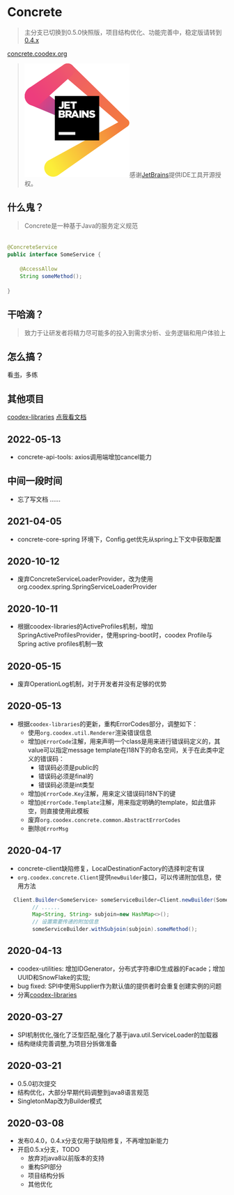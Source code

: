 # Concrete

> 主分支已切换到0.5.0快照版，项目结构优化、功能完善中，稳定版请转到[0.4.x](https://github.com/coodex2016/concrete.coodex.org/tree/0.4.x)

[concrete.coodex.org](https://concrete.coodex.org)

> [![](jetbrains.svg)](https://www.jetbrains.com)感谢[JetBrains](https://www.jetbrains.com/?from=Concrete)提供IDE工具开源授权。

## 什么鬼？

> Concrete是一种基于Java的服务定义规范

```java

@ConcreteService
public interface SomeService {

    @AccessAllow
    String someMethod();

}
```

## 干哈滴？

> 致力于让研发者将精力尽可能多的投入到需求分析、业务逻辑和用户体验上

## 怎么搞？

看[书](https://concrete.coodex.org)，多练

## 其他项目

[coodex-libraries](https://github.com/coodex2016/coodex-libraries) [点我看文档](https://docs.coodex.org/lib/)
<!--
## 2020-06-??

- 【feature】concrete-api-tools: 重命名为concrete-api-renderer，调整为仅定义API文档化渲染的规范，封装通用操作，具体渲染分拆到具体模块完成
-->

## 2022-05-13

- concrete-api-tools: axios调用端增加cancel能力

## 中间一段时间

- 忘了写文档 ......

## 2021-04-05

- concrete-core-spring 环境下，Config.get优先从spring上下文中获取配置

## 2020-10-12

- 废弃ConcreteServiceLoaderProvider，改为使用org.coodex.spring.SpringServiceLoaderProvider

## 2020-10-11

- 根据coodex-libraries的ActiveProfiles机制，增加SpringActiveProfilesProvider，使用spring-boot时，coodex Profile与Spring active
  profiles机制一致

## 2020-05-15

- 废弃OperationLog机制，对于开发者并没有足够的优势

## 2020-05-13

- 根据`coodex-libraries`的更新，重构ErrorCodes部分，调整如下：
    - 使用`org.coodex.util.Renderer`渲染错误信息
    - 增加`@ErrorCode`注解，用来声明一个class是用来进行错误码定义的，其value可以指定message template在I18N下的命名空间，关于在此类中定义的错误码：
        - 错误码必须是public的
        - 错误码必须是final的
        - 错误码必须是int类型
    - 增加`@ErrorCode.Key`注解，用来定义错误码I18N下的键
    - 增加`@ErrorCode.Template`注解，用来指定明确的template，如此值非空，则直接使用此模板
    - 废弃`org.coodex.concrete.common.AbstractErrorCodes`
    - 删除`@ErrorMsg`

## 2020-04-17

- concrete-client缺陷修复，LocalDestinationFactory的选择判定有误
- `org.coodex.concrete.Client`提供`newBuilder`接口，可以传递附加信息，使用方法

```java
  Client.Builder<SomeService> someServiceBuilder=Client.newBuilder(SomeService.class);
        // ......
        Map<String, String> subjoin=new HashMap<>();
        // 设置需要传递的附加信息
        someServiceBuilder.withSubjoin(subjoin).someMethod();
```

## 2020-04-13

- coodex-utilities: 增加IDGenerator，分布式字符串ID生成器的Facade；增加UUID和SnowFlake的实现;
- bug fixed: SPI中使用Supplier作为默认值的提供者时会重复创建实例的问题
- 分离[coodex-libraries](https://github.com/coodex2016/coodex-libraries)

## 2020-03-27

- SPI机制优化,强化了泛型匹配,强化了基于java.util.ServiceLoader的加载器
- 结构继续完善调整,为项目分拆做准备

## 2020-03-21

- 0.5.0初次提交
- 结构优化，大部分早期代码调整到java8语言规范
- SingletonMap改为Builder模式

## 2020-03-08

- 发布0.4.0，0.4.x分支仅用于缺陷修复，不再增加新能力
- 开启0.5.x分支，TODO
    - 放弃对java8以前版本的支持
    - 重构SPI部分
    - 项目结构分拆
    - 其他优化
